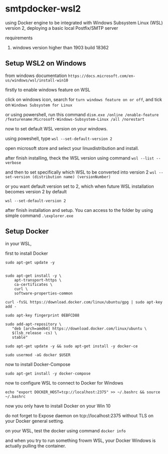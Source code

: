 # smtpdocker-wsl2
using Docker engine to be integrated with Windows Subsystem Linux (WSL) version 2, deploying a basic local Postfix/SMTP server

requirements

1. windows version higher than 1903 build 18362 

## Setup WSL2 on Windows

from windows documentation `https://docs.microsoft.com/en-us/windows/wsl/install-win10`

firstly to enable windows feature on WSL

click on windows icon, search for `turn windows feature on or off`, and tick on `Windows Subsystem for Linux`

or using powershell, run this command `dism.exe /online /enable-feature /featurename:Microsoft-Windows-Subsystem-Linux /all /norestart`

now to set default WSL version on your windows.

using poweshell, type `wsl --set-default-version 2`


open microsoft store and select your linuxdistribution and install.


after finish installing, theck the WSL version using command `wsl --list --verbose` 

and then to set specifically which WSL to be converted into version 2 `wsl --set-version (distribution name) (versionNumber)`

or you want default version set to 2, which when future WSL installation becomes version 2 by default

`wsl --set-default-version 2`

after finish installation and setup. You can access to the folder by using simple command `.\explorer.exe`


## Setup Docker

in your WSL,

first to install Docker

```
sudo apt-get update -y


sudo apt-get install -y \
    apt-transport-https \
    ca-certificates \
    curl \
    software-properties-common
    
curl -fsSL https://download.docker.com/linux/ubuntu/gpg | sudo apt-key add -

sudo apt-key fingerprint 0EBFCD88

sudo add-apt-repository \
   "deb [arch=amd64] https://download.docker.com/linux/ubuntu \
   $(lsb_release -cs) \
   stable"
   
sudo apt-get update -y && sudo apt-get install -y docker-ce

sudo usermod -aG docker $USER

```

now to install Docker-Compose

```
sudo apt-get install -y docker-compose
```

now to configure WSL to connect to Docker for Windows

`echo "export DOCKER_HOST=tcp://localhost:2375" >> ~/.bashrc && source ~/.bashrc `


now you only have to install Docker on your Win 10

do not forget to Expose daemon on tcp://localhost:2375 without TLS on your Docker general setting.

on your WSL, test the docker using command `docker info`

and when you try to run something frowm WSL, your Docker Windows is actually pulling the container.
























